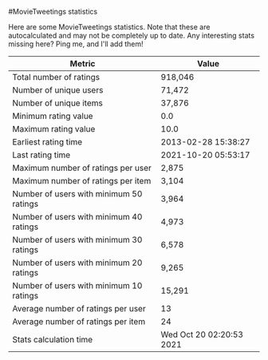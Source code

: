 #MovieTweetings statistics

Here are some MovieTweetings statistics. Note that these are autocalculated and may not be completely up to date. Any interesting stats missing here? Ping me, and I'll add them!

Metric | Value
--- | ---
Total number of ratings                 | 918,046
Number of unique users                  | 71,472
Number of unique items                  | 37,876
Minimum rating value                    | 0.0
Maximum rating value                    | 10.0
Earliest rating time                    | 2013-02-28 15:38:27
Last rating time                        | 2021-10-20 05:53:17
Maximum number of ratings per user      | 2,875
Maximum number of ratings per item      | 3,104
Number of users with minimum 50 ratings | 3,964
Number of users with minimum 40 ratings | 4,973
Number of users with minimum 30 ratings | 6,578
Number of users with minimum 20 ratings | 9,265
Number of users with minimum 10 ratings | 15,291
Average number of ratings per user      | 13
Average number of ratings per item      | 24
Stats calculation time                  | Wed Oct 20 02:20:53 2021

